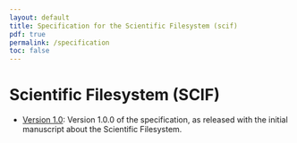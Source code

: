 ```yaml
---
layout: default
title: Specification for the Scientific Filesystem (scif)
pdf: true
permalink: /specification
toc: false
---
```


# Scientific Filesystem (SCIF)

 - [Version 1.0](/sci-f/spec-v1): Version 1.0.0 of the specification, as released with the initial manuscript about the Scientific Filesystem.
